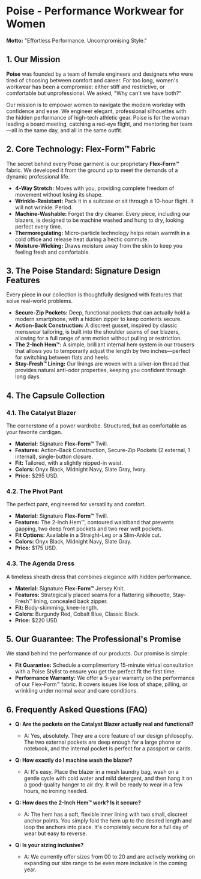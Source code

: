 # Poise - Performance Workwear for Women

**Motto:** "Effortless Performance. Uncompromising Style."

## 1. Our Mission

**Poise** was founded by a team of female engineers and designers who were tired of choosing between comfort and career. For too long, women's workwear has been a compromise: either stiff and restrictive, or comfortable but unprofessional. We asked, "Why can't we have both?"

Our mission is to empower women to navigate the modern workday with confidence and ease. We engineer elegant, professional silhouettes with the hidden performance of high-tech athletic gear. Poise is for the woman leading a board meeting, catching a red-eye flight, and mentoring her team—all in the same day, and all in the same outfit.

## 2. Core Technology: Flex-Form™ Fabric

The secret behind every Poise garment is our proprietary **Flex-Form™** fabric. We developed it from the ground up to meet the demands of a dynamic professional life.

- **4-Way Stretch:** Moves with you, providing complete freedom of movement without losing its shape.
- **Wrinkle-Resistant:** Pack it in a suitcase or sit through a 10-hour flight. It will not wrinkle. Period.
- **Machine-Washable:** Forget the dry cleaner. Every piece, including our blazers, is designed to be machine washed and hung to dry, looking perfect every time.
- **Thermoregulating:** Micro-particle technology helps retain warmth in a cold office and release heat during a hectic commute.
- **Moisture-Wicking:** Draws moisture away from the skin to keep you feeling fresh and comfortable.

## 3. The Poise Standard: Signature Design Features

Every piece in our collection is thoughtfully designed with features that solve real-world problems.

- **Secure-Zip Pockets:** Deep, functional pockets that can actually hold a modern smartphone, with a hidden zipper to keep contents secure.
- **Action-Back Construction:** A discreet gusset, inspired by classic menswear tailoring, is built into the shoulder seams of our blazers, allowing for a full range of arm motion without pulling or restriction.
- **The 2-Inch Hem™:** A simple, brilliant internal hem system in our trousers that allows you to temporarily adjust the length by two inches—perfect for switching between flats and heels.
- **Stay-Fresh™ Lining:** Our linings are woven with a silver-ion thread that provides natural anti-odor properties, keeping you confident through long days.

## 4. The Capsule Collection

### 4.1. The Catalyst Blazer

The cornerstone of a power wardrobe. Structured, but as comfortable as your favorite cardigan.
- **Material:** Signature **Flex-Form™** Twill.
- **Features:** Action-Back Construction, Secure-Zip Pockets (2 external, 1 internal), single-button closure.
- **Fit:** Tailored, with a slightly nipped-in waist.
- **Colors:** Onyx Black, Midnight Navy, Slate Gray, Ivory.
- **Price:** $295 USD.

### 4.2. The Pivot Pant

The perfect pant, engineered for versatility and comfort.
- **Material:** Signature **Flex-Form™** Twill.
- **Features:** The 2-Inch Hem™, contoured waistband that prevents gapping, two deep front pockets and two rear welt pockets.
- **Fit Options:** Available in a Straight-Leg or a Slim-Ankle cut.
- **Colors:** Onyx Black, Midnight Navy, Slate Gray.
- **Price:** $175 USD.

### 4.3. The Agenda Dress

A timeless sheath dress that combines elegance with hidden performance.
- **Material:** Signature **Flex-Form™** Jersey Knit.
- **Features:** Strategically placed seams for a flattering silhouette, Stay-Fresh™ lining, concealed back zipper.
- **Fit:** Body-skimming, knee-length.
- **Colors:** Burgundy Red, Cobalt Blue, Classic Black.
- **Price:** $220 USD.

## 5. Our Guarantee: The Professional's Promise

We stand behind the performance of our products. Our promise is simple:
- **Fit Guarantee:** Schedule a complimentary 15-minute virtual consultation with a Poise Stylist to ensure you get the perfect fit the first time.
- **Performance Warranty:** We offer a 5-year warranty on the performance of our Flex-Form™ fabric. It covers issues like loss of shape, pilling, or wrinkling under normal wear and care conditions.

## 6. Frequently Asked Questions (FAQ)

- **Q: Are the pockets on the Catalyst Blazer actually real and functional?**
  - A: Yes, absolutely. They are a core feature of our design philosophy. The two external pockets are deep enough for a large phone or notebook, and the internal pocket is perfect for a passport or cards.

- **Q: How exactly do I machine wash the blazer?**
  - A: It's easy. Place the blazer in a mesh laundry bag, wash on a gentle cycle with cold water and mild detergent, and then hang it on a good-quality hanger to air dry. It will be ready to wear in a few hours, no ironing needed.

- **Q: How does the 2-Inch Hem™ work? Is it secure?**
  - A: The hem has a soft, flexible inner lining with two small, discreet anchor points. You simply fold the hem up to the desired length and loop the anchors into place. It's completely secure for a full day of wear but easy to reverse.

- **Q: Is your sizing inclusive?**
  - A: We currently offer sizes from 00 to 20 and are actively working on expanding our size range to be even more inclusive in the coming year.